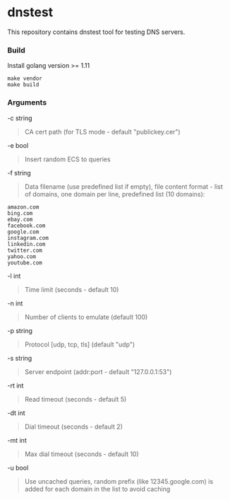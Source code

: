 # dnstest

This repository contains dnstest tool for testing DNS servers.

### Build

Install golang version >= 1.11
```
make vendor
make build
```

### Arguments

-c string
> CA cert path (for TLS mode - default "publickey.cer")

-e bool
> Insert random ECS to queries

-f string
> Data filename (use predefined list if empty), file content format - list of domains, one domain per line, predefined list (10 domains):
```
amazon.com
bing.com
ebay.com
facebook.com
google.com
instagram.com
linkedin.com
twitter.com
yahoo.com
youtube.com
```
-l int
> Time limit (seconds - default 10)

-n int
> Number of clients to emulate (default 100)

-p string
> Protocol [udp, tcp, tls] (default "udp")

-s string
> Server endpoint (addr:port - default "127.0.0.1:53")

-rt int
> Read timeout (seconds - default 5)

-dt int
> Dial timeout (seconds - default 2)

-mt int
> Max dial timeout (seconds - default 10)

-u bool
> Use uncached queries, random prefix (like 12345.google.com) is added for each domain in the list to avoid caching
